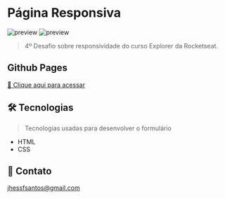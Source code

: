 # Página Responsiva

![preview](https://i.imgur.com/7elXCMe.png)
![preview](https://i.imgur.com/YbCjv6o.png)

> 4º Desafio sobre responsividade do curso Explorer da Rocketseat.

## Github Pages
[🔗 Clique aqui para acessar](https://jhessfrois.github.io/pagina-responsiva/)

## 🛠 Tecnologias
> Tecnologias usadas para desenvolver o formulário

- HTML
- CSS

## 🖤 Contato

jhessfsantos@gmail.com